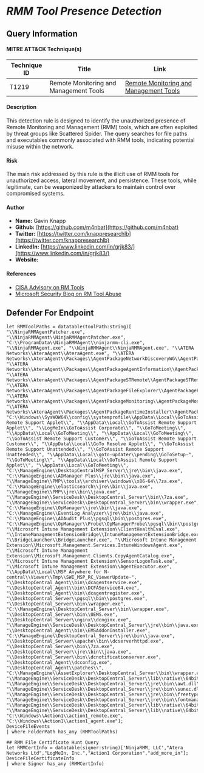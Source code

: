# *RMM Tool Presence Detection*

## Query Information

#### MITRE ATT&CK Technique(s)

| Technique ID | Title                                 | Link                                                         |
|--------------|---------------------------------------|--------------------------------------------------------------|
| T1219        | Remote Monitoring and Management Tools| [Remote Monitoring and Management Tools](https://attack.mitre.org/techniques/T1219/)|

#### Description
This detection rule is designed to identify the unauthorized presence of Remote Monitoring and Management (RMM) tools, which are often exploited by threat groups like Scattered Spider. The query searches for file paths and executables commonly associated with RMM tools, indicating potential misuse within the network.

#### Risk
The main risk addressed by this rule is the illicit use of RMM tools for unauthorized access, lateral movement, and persistence. These tools, while legitimate, can be weaponized by attackers to maintain control over compromised systems.

#### Author 
- **Name:** Gavin Knapp
- **Github:** [https://github.com/m4nbat](https://github.com/m4nbat)
- **Twitter:** [https://twitter.com/knappresearchlb](https://twitter.com/knappresearchlb)
- **LinkedIn:** [https://www.linkedin.com/in/grjk83/](https://www.linkedin.com/in/grjk83/)
- **Website:**

#### References
- [CISA Advisory on RM Tools](https://www.cisa.gov/news-events/cybersecurity-advisories/aa23-320a)
- [Microsoft Security Blog on RM Tool Abuse](https://www.microsoft.com/en-us/security/blog/2023/10/25/octo-tempest-crosses-boundaries-to-facilitate-extortion-encryption-and-destruction/)

## Defender For Endpoint
```KQL
let RMMToolPaths = datatable(toolPath:string)[ "\\NinjaRMMAgentPatcher.exe", "\\NinjaRMMAgent\\NinjaRMMAgentPatcher.exe", "C:\\ProgramData\\NinjaRMMAgent\\ninjarmm-cli.exe", "\\NinjaRMMAgent.exe", "\\NinjaRMMAgent\\NinjaRMMAgent.exe", "\\ATERA Networks\\AteraAgent\\AteraAgent.exe", "\\ATERA Networks\\AteraAgent\\Packages\\AgentPackageNetworkDiscoveryWG\\AgentPackageNetworkDiscoveryWG.exe", "\\ATERA Networks\\AteraAgent\\Packages\\AgentPackageAgentInformation\\AgentPackageAgentInformation.exe", "\\ATERA Networks\\AteraAgent\\Packages\\AgentPackageSTRemote\\AgentPackageSTRemote.exe", "\\ATERA Networks\\AteraAgent\\Packages\\AgentPackageFileExplorer\\AgentPackageFileExplorer.exe", "\\ATERA Networks\\AteraAgent\\Packages\\AgentPackageMonitoring\\AgentPackageMonitoring.exe", "\\ATERA Networks\\AteraAgent\\Packages\\AgentPackageRuntimeInstaller\\AgentPackageRuntimeInstaller.exe", "C:\\Windows\\SysWOW64\\config\\systemprofile\\AppData\\Local\\GoToAssist Remote Support Applet\\", "\\AppData\\Local\\GoToAssist Remote Support Applet\\", "\\LogMeIn\\GoToAssist Corporate\\", "\\GoToMeeting\\", "\\AppData\\Local\\GoToMeeting\\", "\\AppData\\Local\\GoToMeeting\\", "\\GoToAssist Remote Support Customer\\", "\\GoToAssist Remote Support Customer\\", "\\AppData\\Local\\GoTo Resolve Applet\\", "\\GoToAssist Remote Support Unattended\\", "\\GoToAssist Remote Support Unattended\\", "\\AppData\\Local\\goto-updater\\pending\\GoToSetup-", "\\GoToMeeting\\", "\\AppData\\Local\\GoToAssist Remote Support Applet\\", "\\AppData\\Local\\GoToMeeting\\", "C:\\ManageEngine\\DesktopCentralMSP_Server\\jre\\bin\\java.exe", "C:\\ManageEngine\\ADManager Plus\\jre\\bin\\java.exe", "\\ManageEngine\\PMP\\tools\\archiver\\windows\\x86-64\\7za.exe", "C:\\ManageEngine\\elasticsearch\\jre\\bin\\java.exe", "\\ManageEngine\\PMP\\jre\\bin\\java.exe", "\\ManageEngine\\ServiceDesk\\DesktopCentral_Server\\bin\\7za.exe", "\\ManageEngine\\ServiceDesk\\DesktopCentral_Server\\bin\\wrapper.exe", "C:\\ManageEngine\\OpManager\\jre\\bin\\java.exe", "C:\\ManageEngine\\EventLog Analyzer\\jre\\bin\\java.exe", "C:\\ManageEngine\\ADAudit Plus\\pgsql\\bin\\postgres.exe", "C:\\ManageEngine\\OpManager\\Probe\\OpManagerProbe\\pgsql\\bin\\postgres.exe", "\\Microsoft Intune Management Extension\\ClientHealthEval.exe", "\\IntuneManagementExtensionBridge\\IntuneManagementExtensionBridge.exe", "\\BridgeLauncher\\BridgeLauncher.exe", "\\Microsoft Intune Management Extension\\Microsoft.Management.Services.IntuneWindowsAgent.exe", "\\Microsoft Intune Management Extension\\Microsoft.Management.Clients.CopyAgentCatalog.exe", "\\Microsoft Intune Management Extension\\SensorLogonTask.exe", "\\Microsoft Intune Management Extension\\AgentExecutor.exe", "\\AppData\\Local\\MSP Anywhere for N-central\\Viewer\\Tmp\\SWI_MSP_RC_ViewerUpdate-", "\\DesktopCentral_Agent\\bin\\dcagentservice.exe", "\\DesktopCentral_Agent\\bin\\DCFAService64.exe", "\\DesktopCentral_Agent\\bin\\dcagentregister.exe", "\\DesktopCentral_Server\\pgsql\\bin\\postgres.exe", "\\DesktopCentral_Server\\bin\\wrapper.exe", "C:\\ManageEngine\\DesktopCentral_Server\\bin\\wrapper.exe", "\\DesktopCentral_Server\\bin\\UEMS.exe", "\\DesktopCentral_Server\\nginx\\dcnginx.exe", "\\ManageEngine\\ServiceDesk\\DesktopCentral_Server\\jre\\bin\\java.exe", "\\DesktopCentral_Agent\\bin\\EMSAddonInstaller.exe", "C:\\ManageEngine\\DesktopCentral_Server\\jre\\bin\\java.exe", "\\DesktopCentral_Server\\apache\\bin\\dcserverhttpd.exe", "\\DesktopCentral_Server\\bin\\7za.exe", "\\DesktopCentral_Server\\jre\\bin\\java.exe", "\\DesktopCentral_Server\\bin\\dcnotificationserver.exe", "\\DesktopCentral_Agent\\dcconfig.exe", "\\DesktopCentral_Agent\\patches\\", "C:\\ManageEngine\\AssetExplorer\\DesktopCentral_Server\\bin\\wrapper.exe", "\\ManageEngine\\ServiceDesk\\DesktopCentral_Server\\lib\\native\\64bit\\wrapper.dll", "\\ManageEngine\\ServiceDesk\\DesktopCentral_Server\\jre\\bin\\awt.dll", "\\ManageEngine\\ServiceDesk\\DesktopCentral_Server\\jre\\bin\\sunec.dll", "\\ManageEngine\\ServiceDesk\\DesktopCentral_Server\\jre\\bin\\freetype.dll", "\\ManageEngine\\ServiceDesk\\DesktopCentral_Server\\jre\\bin\\fontmanager.dll", "\\ManageEngine\\ServiceDesk\\DesktopCentral_Server\\lib\\native\\64bit\\SyMNative.dll", "\\ManageEngine\\ServiceDesk\\DesktopCentral_Server\\lib\\native\\64bit\\OSDSyMNative.dll", "C:\\Windows\\Action1\\action1_remote.exe", "C:\\Windows\\Action1\\action1_agent.exe"]; 
DeviceFileEvents 
| where FolderPath has_any (RMMToolPaths)
```

```KQL
## RMM File Certificate Hunt Query  
let RMMCertInfo = datatable(signer:string)['NinjaRMM, LLC',"Atera Networks Ltd","LogMeIn, Inc.","Action1 Corporation","add_more_in"]; 
DeviceFileCertificateInfo
| where Signer has_any (RMMCertInfo)   
```
